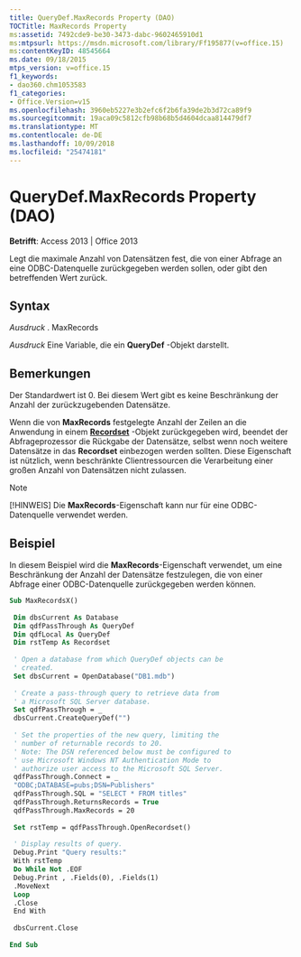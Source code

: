 ```yaml
---
title: QueryDef.MaxRecords Property (DAO)
TOCTitle: MaxRecords Property
ms:assetid: 7492cde9-be30-3473-dabc-9602465910d1
ms:mtpsurl: https://msdn.microsoft.com/library/Ff195877(v=office.15)
ms:contentKeyID: 48545664
ms.date: 09/18/2015
mtps_version: v=office.15
f1_keywords:
- dao360.chm1053583
f1_categories:
- Office.Version=v15
ms.openlocfilehash: 3960eb5227e3b2efc6f2b6fa39de2b3d72ca89f9
ms.sourcegitcommit: 19aca09c5812cfb98b68b5d4604dcaa814479df7
ms.translationtype: MT
ms.contentlocale: de-DE
ms.lasthandoff: 10/09/2018
ms.locfileid: "25474181"
---
```

# <a name="querydefmaxrecords-property-dao"></a>QueryDef.MaxRecords Property (DAO)


**Betrifft**: Access 2013 | Office 2013


Legt die maximale Anzahl von Datensätzen fest, die von einer Abfrage an eine ODBC-Datenquelle zurückgegeben werden sollen, oder gibt den betreffenden Wert zurück.

## <a name="syntax"></a>Syntax

*Ausdruck* . MaxRecords

*Ausdruck* Eine Variable, die ein **QueryDef** -Objekt darstellt.

## <a name="remarks"></a>Bemerkungen

Der Standardwert ist 0. Bei diesem Wert gibt es keine Beschränkung der Anzahl der zurückzugebenden Datensätze.

Wenn die von **MaxRecords** festgelegte Anzahl der Zeilen an die Anwendung in einem **[Recordset](recordset-object-dao.md)** -Objekt zurückgegeben wird, beendet der Abfrageprozessor die Rückgabe der Datensätze, selbst wenn noch weitere Datensätze in das **Recordset** einbezogen werden sollten. Diese Eigenschaft ist nützlich, wenn beschränkte Clientressourcen die Verarbeitung einer großen Anzahl von Datensätzen nicht zulassen.


> [!NOTE]
> <P>[!HINWEIS] Die <STRONG>MaxRecords</STRONG>-Eigenschaft kann nur für eine ODBC-Datenquelle verwendet werden.</P>



## <a name="example"></a>Beispiel

In diesem Beispiel wird die **MaxRecords**-Eigenschaft verwendet, um eine Beschränkung der Anzahl der Datensätze festzulegen, die von einer Abfrage einer ODBC-Datenquelle zurückgegeben werden können.

```vb 
Sub MaxRecordsX() 
 
 Dim dbsCurrent As Database 
 Dim qdfPassThrough As QueryDef 
 Dim qdfLocal As QueryDef 
 Dim rstTemp As Recordset 
 
 ' Open a database from which QueryDef objects can be 
 ' created. 
 Set dbsCurrent = OpenDatabase("DB1.mdb") 
 
 ' Create a pass-through query to retrieve data from 
 ' a Microsoft SQL Server database. 
 Set qdfPassThrough = _ 
 dbsCurrent.CreateQueryDef("") 
 
 ' Set the properties of the new query, limiting the 
 ' number of returnable records to 20. 
 ' Note: The DSN referenced below must be configured to 
 ' use Microsoft Windows NT Authentication Mode to 
 ' authorize user access to the Microsoft SQL Server. 
 qdfPassThrough.Connect = _ 
 "ODBC;DATABASE=pubs;DSN=Publishers" 
 qdfPassThrough.SQL = "SELECT * FROM titles" 
 qdfPassThrough.ReturnsRecords = True 
 qdfPassThrough.MaxRecords = 20 
 
 Set rstTemp = qdfPassThrough.OpenRecordset() 
 
 ' Display results of query. 
 Debug.Print "Query results:" 
 With rstTemp 
 Do While Not .EOF 
 Debug.Print , .Fields(0), .Fields(1) 
 .MoveNext 
 Loop 
 .Close 
 End With 
 
 dbsCurrent.Close 
 
End Sub 
 
```

